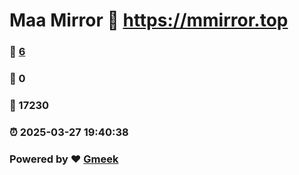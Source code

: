 # Maa Mirror :link: https://mmirror.top 
### :page_facing_up: [6](https://mmirror.top/tag.html) 
### :speech_balloon: 0 
### :hibiscus: 17230 
### :alarm_clock: 2025-03-27 19:40:38 
### Powered by :heart: [Gmeek](https://github.com/Meekdai/Gmeek)
